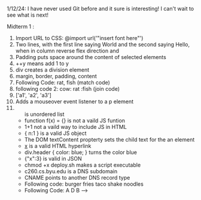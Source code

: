 1/12/24: I have never used Git before and it sure is interesting! I can't wait to see what is next!




Midterm 1 : 
    
1. Import URL to CSS: @import url('"insert font here"')
2. Two lines, with the first line saying World and the second saying Hello, when in column reverse flex direction and 
3. Padding puts space around the content of selected elements
4. ++y means add 1 to y
5. div creates a division element
6. margin, border, padding, content
7. Following Code: rat, fish (match  code)
8. following code 2: cow: rat :fish (join code)
9. ['a1', 'a2', 'a3']
10. Adds a mouseover event listener to a p element
11. <ul> is unordered list
12. function f(x) = {} is not a vaild JS funtion
13. <javascript>1+1</javascript> not a vaild way to include JS in HTML
14. { n:1 } is a valid JS object
15. The DOM textContent propterty sets the child text for the an element
16. <a href='insert hyperlink here'>x</a> is a valid HTML hyperlink
17. div.header { color: blue; } turns the color blue
18. {"x":3} is valid in JSON
19. chmod +x deploy.sh makes a script executable
20. c260.cs.byu.edu is a DNS subdomain
21. CNAME points to another DNS record type
22. Following code: burger fries taco shake noodles 
23. Following Code: A D B
-->
